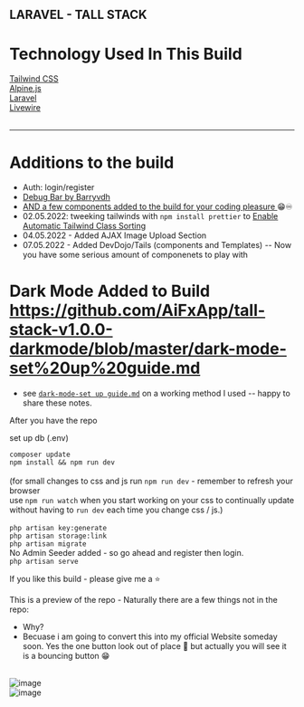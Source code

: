 ## LARAVEL - TALL STACK

<h1>Technology Used In This Build</h1>
<a href="https://tailwindcss.com">Tailwind CSS</a> 
<br>
<a href="https://github.com/alpinejs/alpine">Alpine.js</a> 
<br>
<a href="https://laravel.com">Laravel</a> 
<br>
<a href="https://laravel-livewire.com">Livewire</a> 
<br>
<br>
<hr>

# Additions to the build

-   Auth: login/register
-   <a href="https://github.com/barryvdh/laravel-debugbar"> Debug Bar by Barryvdh </a>
-   <a href="https://github.com/AiFxApp"> AND a few components added to the build for your coding pleasure </a> 😁♾️
-   02.05.2022: tweeking tailwinds with `npm install prettier` to <a href="https://prettier.io/docs/en/install.html"> Enable Automatic Tailwind Class Sorting</a>
-   04.05.2022 - Added AJAX Image Upload Section 
-   07.05.2022 - Added DevDojo/Tails (components and Templates) -- Now you have some serious amount of componenets to play with
  

# Dark Mode Added to Build https://github.com/AiFxApp/tall-stack-v1.0.0-darkmode/blob/master/dark-mode-set%20up%20guide.md

-   see <a href="https://github.com/AiFxApp/tall-stack-v1.0.0-darkmode/blob/master/dark-mode-set%20up%20guide.md">`dark-mode-set up guide.md`</a> on a working method I used -- happy to share these notes.

After you have the repo

set up db (.env)

`composer update`
<br>
`npm install && npm run dev`
<br><br>
(for small changes to css and js run `npm run dev` - remember to refresh your browser
<br>
use `npm run watch` when you start working on your css to continually update without having to `run dev` each time you change css / js.)
<br><br>
`php artisan key:generate`
<br>
`php artisan storage:link`
<br>
`php artisan migrate`
<br>
No Admin Seeder added - so go ahead and register then login.
<br>
`php artisan serve`
<br>

If you like this build - please give me a ⭐

This is a preview of the repo - Naturally there are a few things not in the repo: <br>
* Why?<br> 
* Becuase i am going to convert this into my official Website someday soon. 
Yes the one button look out of place 🤔 but actually you will see it is a bouncing button 😁<br><br>

![image](https://user-images.githubusercontent.com/89227642/167925105-a8c7d11c-89b6-48fc-b660-07b5e967de7f.png)<br>
![image](https://user-images.githubusercontent.com/89227642/167925146-f8de0e82-2958-47fd-ab9a-de50c21baa69.png)

